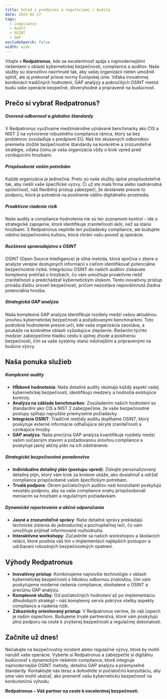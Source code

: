 ```yaml
---
title: Súlad s predpismi a reguláciami / Audity
date: 2025-02-17
tags:
  - Compliance
  - Audit
  - OSINT
  - GAP
excludeSearch: false
width: wide
---
```


Vitajte v **Redpatronus**, kde sa excelentnosť spája s najmodernejšími riešeniami v oblasti kybernetickej bezpečnosti, compliance a auditov. Naše služby sú starostlivo navrhnuté tak, aby vašej organizácii nielen umožnili splniť, ale aj prekonať prísne normy Európskej únie. Vďaka inovatívnej kombinácii tradičných hodnotení, GAP analýzy a pokročilých OSINT metód budú vaše operácie bezpečné, dôveryhodné a pripravené na budúcnosť.

## Prečo si vybrať Redpatronus?

##### Overená odbornosť a globálne štandardy

V Redpatronus využívame medzinárodne uznávané benchmarky ako CIS a NIST 2 na vytvorenie robustného compliance rámca, ktorý sa bez problémov zosúlaďuje s predpismi EÚ. Náš tím skúsených odborníkov premieňa zložité bezpečnostné štandardy na konkrétne a zrozumiteľné stratégie, vďaka čomu je vaša organizácia vždy o krok vpred pred vznikajúcimi hrozbami.

##### Prispôsobené vašim potrebám

Každá organizácia je jedinečná. Preto sú naše služby úplne prispôsobiteľné tak, aby riešili vaše špecifické výzvy. Či už ste malá firma alebo nadnárodná spoločnosť, náš flexibilný prístup zabezpečí, že dostanete presne tú podporu, ktorá je potrebná na posilnenie vášho digitálneho prostredia.

##### Proaktívne riadenie rizík

Naše audity a compliance hodnotenia nie sú len zoznamom kontrol – ide o strategické zapojenie, ktoré identifikuje zraniteľnosti skôr, než sa stanú hrozbami. S Redpatronus neplníte len požiadavky compliance, ale budujete odolnú bezpečnostnú kultúru, ktorá chráni vašu povesť aj operácie.

##### Rozšírené spravodajstvo s OSINT

OSINT (Open Source Intelligence) je silná metóda, ktorá spočíva v zbere a analýze verejne dostupných informácií s cieľom identifikovať potenciálne bezpečnostné riziká. Integráciou OSINT do našich auditov získavate komplexný prehľad o hrozbách, čo vám umožňuje proaktívne riešiť zraniteľnosti a predchádzať kybernetickým útokom. Tento inovatívny prístup prináša ďalšiu úroveň bezpečnosti, pričom nezostáva nepovšimnutá žiadna potenciálna hrozba.

##### Strategická GAP analýza

Naša komplexná GAP analýza identifikuje rozdiely medzi vašou aktuálnou úrovňou kybernetickej bezpečnosti a požadovanými benchmarkmi. Toto podrobné hodnotenie presne určí, kde vaša organizácia zaostáva, a poukáže na konkrétne oblasti vyžadujúce zlepšenie. Riešením týchto medzier zabezpečíme hladkú cestu k úplnej zhode a posilneniu bezpečnosti, čím sa vaše systémy stanú odolnejšími a pripravenými na budúce výzvy.

## Naša ponuka služieb

##### Komplexné audity
- **Hĺbkové hodnotenia**: Naše detailné audity skúmajú každý aspekt vašej kybernetickej bezpečnosti, identifikujú medzery a hodnotia existujúce kontroly.
- **Analýza na základe benchmarkov**: Zosúladením našich hodnotení so štandardmi ako CIS a NIST 2 zabezpečíme, že vaše bezpečnostné postupy spĺňajú najvyššie priemyselné požiadavky.
- **Integrácia OSINT**: Tradičné metódy auditu dopĺňame OSINT, ktorý poskytuje externé informácie odhaľujúce skryté zraniteľnosti a vznikajúce hrozby.
- **GAP analýza**: Naša precízna GAP analýza kvantifikuje rozdiely medzi vašim súčasným stavom a požadovanou úrovňou compliance a poskytuje jasný akčný plán na ich odstránenie.

##### Strategické bezpečnostné poradenstvo
- **Individuálne detailný plán (postupu vpred)**: Získajte personalizovaný detailný plýn, ktorý vám krok za krokom ukáže, ako dosiahnuť a udržať compliance prispôsobené vašim špecifickým potrebám.
- **Trvalá podpora**: Okrem počiatočných auditov naši konzultanti poskytujú neustálu podporu, aby sa vaše compliance snahy prispôsobovali meniacim sa hrozbám a regulačným požiadavkám.

##### Dynamické reportovanie a akčné odporúčania
- **Jasné a zrozumiteľné správy**: Naše detailné správy prekladajú technické zistenia do jednoduchej a pochopiteľnej reči, čo vám umožňuje prijímať informované rozhodnutia.
- **Interaktívne workshopy**: Zúčastnite sa našich workshopov a školiacich relácií, ktoré posilnia váš tím v implementácii najlepších postupov a udržiavaní robustných bezpečnostných opatrení.

## Výhody Redpatronus
- **Inovatívny prístup**: Kombinujeme najnovšie technológie v oblasti kybernetickej bezpečnosti s hlbokou odbornou znalosťou, čím vám poskytujeme moderné riešenia compliance, obohatené o OSINT a precíznu GAP analýzu.
- **Komplexné služby**: Od počiatočných hodnotení až po implementáciu dlhodobých stratégií – náš komplexný servis pokrýva všetky aspekty compliance a riadenia rizík.
- **Zákaznícky orientovaný prístup**: V Redpatronus veríme, že váš úspech je naším úspechom. Budujeme trvalé partnerstvá, ktoré vám poskytujú plnú podporu na ceste k zvýšenej bezpečnosti a regulačnej dokonalosti.

## Začnite už dnes!

Nečakajte na bezpečnostný incident alebo regulačné výzvy, ktoré by mohli narušiť vaše operácie. Vyberte si Redpatronus a zabezpečte si digitálnu budúcnosť s dynamickým riešením compliance, ktoré integruje najmodernejšie OSINT metódy, detailnú GAP analýzu a priemyselné štandardy. Kontaktujte nás teraz a dohodnite si počiatočnú konzultáciu, aby sme vám mohli ukázať, ako premeniť vašu kybernetickú bezpečnosť na konkurenčnú výhodu.

**Redpatronus – Váš partner na ceste k excelentnej bezpečnosti.**